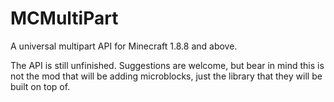 # MCMultiPart
A universal multipart API for Minecraft 1.8.8 and above.

The API is still unfinished. Suggestions are welcome, but bear in mind this is not the mod that will be adding microblocks, just the library that they will be built on top of.